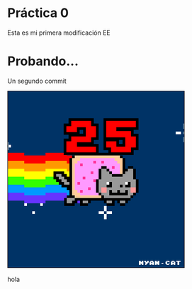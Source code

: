  # Práctica 0

Esta es mi primera modificación
EE

# Probando...
Un segundo commit

![](Ejercicio2-img1.gif)

hola